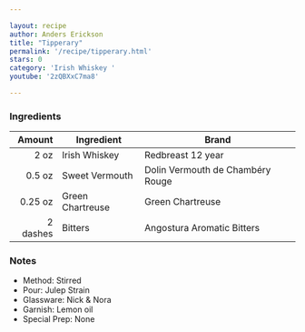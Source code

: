 ```yaml
---

layout: recipe
author: Anders Erickson
title: "Tipperary"
permalink: '/recipe/tipperary.html'
stars: 0
category: 'Irish Whiskey '
youtube: '2zQBXxC7ma8'

---
```


### Ingredients

| Amount  | Ingredient               | Brand    |
| -------: | ---------------- | -------------------------------- |
|     2 oz | Irish Whiskey    | Redbreast 12 year                |
|   0.5 oz | Sweet Vermouth   | Dolin Vermouth de Chambéry Rouge |
|  0.25 oz | Green Chartreuse | Green Chartreuse                 |
| 2 dashes | Bitters          | Angostura Aromatic Bitters       |

### Notes

- Method: Stirred
- Pour: Julep Strain
- Glassware: Nick & Nora
- Garnish: Lemon oil
- Special Prep: None

